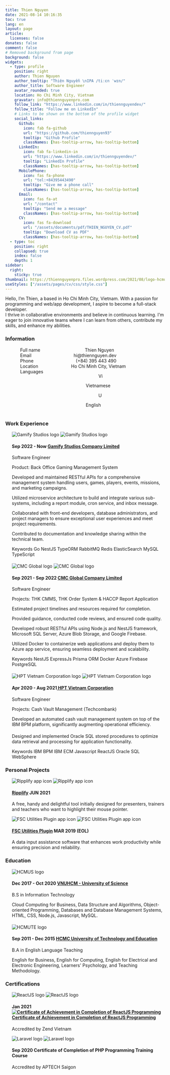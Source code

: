 ```yaml
---
title: Thien Nguyen
date: 2021-08-14 10:16:35
toc: true
lang: en
layout: page
article:
  licenses: false
donates: false
comment: false
# Removed background from page
background: false
widgets:
  - type: profile
    position: right
    author: Thien Nguyen
    author_tooltip: "Thiện Nguyễn \nIPA /tiːɛn ˈwɪn/"
    author_title: Software Engineer
    avatar_rounded: true
    location: Ho Chi Minh City, Vietnam
    gravatar: info@thiennguyenpro.com
    follow_link: "https://www.linkedin.com/in/thiennguyendev/"
    follow_title: "Follow me on LinkedIn"
    # Links to be shown on the bottom of the profile widget
    social_links:
      Github:
        icon: fab fa-github
        url: "https://github.com/thiennguyen93"
        tooltip: "Github Profile"
        classNames: [has-tooltip-arrow, has-tooltip-bottom]
      LinkedIn:
        icon: fab fa-linkedin-in
        url: "https://www.linkedin.com/in/thiennguyendev/"
        tooltip: "LinkedIn Profile"
        classNames: [has-tooltip-arrow, has-tooltip-bottom]
      MobilePhone:
        icon: fas fa-phone
        url: "tel:+84395443490"
        tooltip: "Give me a phone call"
        classNames: [has-tooltip-arrow, has-tooltip-bottom]
      Email:
        icon: fas fa-at
        url: "/contact"
        tooltip: "Send me a message"
        classNames: [has-tooltip-arrow, has-tooltip-bottom]
      CV:
        icon: fas fa-download
        url: "/assets/documents/pdf/THIEN_NGUYEN_CV.pdf"
        tooltip: "Download CV as PDF"
        classNames: [has-tooltip-arrow, has-tooltip-bottom]
  - type: toc
    position: right
    collapsed: true
    index: false
    depth: 1
sidebar:
  right:
    sticky: true
thumbnail: https://thiennguyenpro.files.wordpress.com/2021/08/logo-hcmus.png
useStyles: ["/assets/pages/cv/css/style.css"]
---
```


Hello, I’m Thien, a <span id="typed"></span> based in Ho Chi Minh City, Vietnam.
With a passion for programming and web/app development, I aspire to become a full-stack developer.<br />
I thrive in collaborative environments and believe in continuous learning. I'm eager to join innovative teams where I can learn from others, contribute my skills, and enhance my abilities.

### <span class="tag mr-2 is-info is-size-6"><i class="fas fa-info-circle"></i></span> <span>Information</span>

<div style="margin-left: 47px; margin-right: 40px; margin-bottom: 40px" >
    <div class="columns is-gapless mb-3">
        <div class="column is-one-fifth"><span class="has-text-grey">Full name</span></div>
        <div class="column"><span>Thien Nguyen</span></div>
    </div>
    <div class="columns is-gapless mb-3">
        <div class="column is-one-fifth"><span class="has-text-grey">Email</span></div>
        <div class="column"><span>hi@thiennguyen.dev</span></div>
    </div>
    <div class="columns is-gapless mb-3">
        <div class="column is-one-fifth"><span class="has-text-grey">Phone</span></div>
        <div class="column"><span>(+84) 395 443 490</span></div>
    </div>
    <div class="columns is-gapless mb-3">
        <div class="column is-one-fifth"><span class="has-text-grey">Location</span></div>
        <div class="column"><span>Ho Chi Minh City, Vietnam</span></div>
    </div>
    <div class="columns is-gapless mb-3">
        <div class="column is-one-fifth"><span class="has-text-grey">Languages</span></div>
        <div class="column">
            <!-- <span class="has-text-grey"> -->
            <div class="field is-grouped is-grouped-multiline">
                <div class="control">
                    <div class="tags has-addons">
                    <span class="tag">
                        <figure class="image is-16x16 mr-0 ml-0">
                            <img class="not-gallery-item" alt="Vietnam flag" width="16" height="16" src="/assets/img/vi-vn-64x64.png">
                        </figure>
                    </span>
                    <span class="tag has-tooltip-arrow has-tooltip-bottom" data-tooltip="Native proficiency">Vietnamese</span>
                    </div>
                </div>
                <div class="control">
                    <div class="tags has-addons">
                    <span class="tag">
                        <figure class="image is-16x16 mr-0 ml-0">
                            <img class="not-gallery-item" alt="US flag" width="16" height="16" src="/assets/img/en-us-64x64.png">
                        </figure>
                    </span>
                    <span class="tag has-tooltip-arrow has-tooltip-bottom" data-tooltip="Professional working proficiency">English</span>
                    </div>
                </div>
            </div>
            <!-- </span> -->
        </div>
    </div>
</div>

### <span class="tag mr-2 is-danger is-size-6"><i class="fas fa-briefcase"></i></span> <span>Work Experience</span>

<div class="timeline">
    <article class="media" style="color: unset;">
        <figure class="media-left" style="margin-left: 0; margin-bottom: 0; margin-right: 1rem">
            <img alt="Gamify Studios logo" class="not-gallery-item cv wh-64 only-in-light-mode" src="img/logo-gamify-studios-light.png">
            <img alt="Gamify Studios logo" class="not-gallery-item cv wh-64 only-in-night-mode" src="img/logo-gamify-studios-dark.png">
        </figure>
        <div>
            <h4 class="is-size-6 is-uppercase" id="work-experience-gamify-studios"><strong><span class="tag mr-2">Sep 2022 - Now</span> <a href="#">Gamify Studios Company Limited</a></strong></h4>
            <span>Software Engineer</span>
            <p>Product: Back Office Gaming Management System</p>
            <p>
            <i class="fa-solid fa-bookmark is-size-7 has-text-warning"></i> Developed and maintained RESTful APIs for a comprehensive management system handling users, games, players, events, missions, and marketing campaigns.
            </p>
            <p>
            <i class="fa-solid fa-bookmark is-size-7 has-text-warning"></i> Utilized microservice architecture to build and integrate various sub-systems, including a report module, cron service, and inbox message.
            </p>
            <p>
            <i class="fa-solid fa-bookmark is-size-7 has-text-warning"></i> Collaborated with front-end developers, database administrators, and project managers to ensure exceptional user experiences and meet project requirements.
            </p>
            <p>
            <i class="fa-solid fa-bookmark is-size-7 has-text-warning"></i> Contributed to documentation and knowledge sharing within the technical team.
            </p>
            <p  style="margin-bottom: 20px">
                <span class="tag is-white">Keywords</span>
                <span class="tag is-primary is-light">Go</span>
                <span class="tag is-success is-light">NestJS</span>
                <span class="tag is-warning is-light">TypeORM</span>
                <span class="tag">RabbitMQ</span>
                <span class="tag">Redis</span>
                <span class="tag">ElasticSearch</span>
                <span class="tag">MySQL</span>
                <span class="tag">TypeScript</span>
            </p>
        </div>
    </article>
    <article class="media" style="color: unset;">
        <figure class="media-left" style="margin-left: 0; margin-bottom: 0; margin-right: 1rem">
            <img alt="CMC Global logo" class="not-gallery-item cv wh-64 only-in-light-mode" src="img/logo-cmc-global-light.png">
            <img alt="CMC Global logo" class="not-gallery-item cv wh-64 only-in-night-mode" src="img/logo-cmc-global-light.png">
        </figure>
        <div>
            <h4 class="is-size-6 is-uppercase" id="work-experience-cmc-global"><strong><span class="tag mr-2">Sep 2021 - Sep 2022</span> <a href="https://cmcglobal.com.vn/" target="_blank">CMC Global Company Limited</a></strong></h4>
            <span>Software Engineer</span>
            <p>Projects: THK CMMS, THK Order System & HACCP Report Application</p>
            <p>
            <i class="fa-solid fa-bookmark is-size-7 has-text-warning"></i> Estimated project timelines and resources required for completion.
            </p>
            <p>
            <i class="fa-solid fa-bookmark is-size-7 has-text-warning"></i> Provided guidance, conducted code reviews, and ensured code quality.
            </p>
            <p>
            <i class="fa-solid fa-bookmark is-size-7 has-text-warning"></i> Developed robust RESTful APIs using Node.js and NestJS framework, Microsoft SQL Server, Azure Blob Storage, and Google Firebase.
            </p>
            <p>
            <i class="fa-solid fa-bookmark is-size-7 has-text-warning"></i> Utilized Docker to containerize web applications and deploy them to Azure app service, ensuring seamless deployment and scalability.
            </p>
            <p  style="margin-bottom: 20px">
                <span class="tag is-white">Keywords</span>
                <span class="tag is-info is-light">NestJS</span>
                <span class="tag is-warning is-light">ExpressJs</span>
                <span class="tag is-success is-light">Prisma ORM</span>
                <span class="tag">Docker</span>
                <span class="tag">Azure</span>
                <span class="tag">Firebase</span>
                <span class="tag">PostgreSQL</span>
            </p>
        </div>
    </article>
    <article class="media" style="color: unset;">
        <figure class="media-left" style="margin-left: 0; margin-bottom: 0; margin-right: 1rem">
            <img alt="HPT Vietnam Corporation logo" class="not-gallery-item cv wh-64 only-in-light-mode" src="img/logo-hpt-light.png">
            <img alt="HPT Vietnam Corporation logo" class="not-gallery-item cv wh-64 only-in-night-mode" src="img/logo-hpt-light.png">
        </figure>
        <div>
            <h4 class="is-size-6 is-uppercase" id="work-experience-hpt-vietnam-corp"><strong> <span class="tag mr-2">Apr 2020 - Aug 2021</span><span><a href="https://www.hpt.vn/" target="_blank"> HPT Vietnam Corporation</a></span></strong></h4>
            <span>Software Engineer</span>
            <p>Projects: Cash Vault Management (Techcombank)</p>
            <p style="margin-bottom: 20px">
            <i class="fa-solid fa-bookmark is-size-7 has-text-warning"></i> Developed an automated cash vault management system on top of the IBM BPM platform, significantly augmenting operational efficiency.
            </p>
            <p >
            <i class="fa-solid fa-bookmark is-size-7 has-text-warning"></i> Designed and implemented Oracle SQL stored procedures to optimize data retrieval and processing for application functionality.
            </p>
            <p  style="margin-bottom: 20px">
                <span class="tag is-white">Keywords</span>
                <span class="tag is-warning is-light">IBM BPM</span>
                <span class="tag is-link is-light">IBM ECM</span>
                <span class="tag is-info is-light">Javascript</span>
                <span class="tag">ReactJS</span>
                <span class="tag">Oracle SQL</span>
                <span class="tag">WebSphere</span>
            </p>
        </div>
    </article>
</div>

### <span class="tag mr-2 is-primary is-size-6"><i class="fa fa-star"></i></span> <span>Personal Projects</span>

<div class="timeline">
    <article class="media" style="color: unset;">
        <figure class="media-left" style="margin-left: 0; margin-bottom: 0; margin-right: 1rem">
            <img alt="Ripplify app icon" class="not-gallery-item cv wh-64 only-in-light-mode" src="img/logo-ripplify-light.png">
            <img alt="Ripplify app icon" class="not-gallery-item cv wh-64 only-in-night-mode" src="img/logo-ripplify-light.png">
        </figure>
        <div>
            <h4 class="is-size-6" id="project-ripplify"><strong><span><a href="https://ripplify.thiennguyen.dev/" target="_blank">Ripplify</a></span></strong> <span class="tag mr-2">JUN 2021</span></h4>
            <p>A free, handy and delightful tool initially designed for presenters, trainers and teachers who want to highlight their mouse pointer.</p>
        </div>
    </article>
    <article class="media" style="color: unset;">
        <figure class="media-left" style="margin-left: 0; margin-bottom: 0; margin-right: 1rem">
            <img alt="FSC Utilities Plugin app icon" class="not-gallery-item cv wh-64 only-in-light-mode" src="img/logo-fscup-light.png">
            <img alt="FSC Utilities Plugin app icon" class="not-gallery-item cv wh-64 only-in-night-mode" src="img/logo-fscup-light.png">
        </figure>
        <div>
            <h4 class="is-size-6" id="project-fscup"><strong><span><a href="https://fsc-utilities-plugin.netlify.app/" target="_blank">FSC Utilities Plugin</a></strong> </span><span class="tag mr-2">MAR 2019 (EOL)</span></h4>
            <p>A data input assistance software that enhances work productivity while ensuring precision and reliability.</p>
        </div>
    </article>
</div>

### <span class="tag mr-2 is-success is-size-6"><i class="fas fa-graduation-cap"></i></span> <span>Education</span>

<div class="timeline">
    <article class="media" style="color: unset;">
        <figure class="media-left" style="margin-left: 0; margin-bottom: 0; margin-right: 1rem">
            <!-- <img class="only-in-light-mode cv wh-64" src="img/logo-hcmus-light.png"> -->
            <!-- <img class="only-in-night-mode cv wh-64" src="img/logo-hcmus-dark.png"> -->
            <img alt="HCMUS logo" class="not-gallery-item only-in-night-light cv wh-64" src="img/logo-hcmus.png">
        </figure>
        <div class="timeline-item">
            <h4 class="is-size-6 is-uppercase" id="education-hcmus"><strong> <span class="tag mr-2">Dec 2017 - Oct 2020</span> <span><a href="https://www.hcmus.edu.vn" target="_blank">VNUHCM - University of Science</a></span></span></strong></h4>
            <p>B.S in Information Technology</p>
            <p  style="margin-bottom: 20px">Cloud Computing for Business, Data Structure and Algorithms, Object-oriented Programming, Databases and Database Management Systems, HTML, CSS, Node.js, Javascript, MySQL.</p>
        </div>
    </article>
    <article class="media" style="color: unset;">
        <figure class="media-left" style="margin-left: 0; margin-bottom: 0; margin-right: 1rem">
            <!-- <img class="cv wh-64 only-in-light-mode" src="img/logo-hcmute-light.png"> -->
            <!-- <img class="cv wh-64 only-in-night-mode" src="img/logo-hcmute-dark.png"> -->
            <img alt="HCMUTE logo" class="not-gallery-item cv wh-64" src="img/logo-hcmute.png">
        </figure>
        <div>
            <h4 class="is-size-6 is-uppercase" id="education-hcmute"><strong> <span class="tag mr-2">Sep 2011 - Dec 2015</span> <span><a href="https://hcmute.edu.vn" target="_blank">HCMC University of Technology and Education</a></span></strong></h4>
            <p>B.A in English Language Teaching</p>
            <p  style="margin-bottom: 20px">English for Business, English for Computing, English for Electrical and Electronic Engineering, Learners' Psychology, and Teaching Methodology.</p>
        </div>
    </article>
</div>

### <span class="tag mr-2 is-primary is-size-6"><i class="fas fa-certificate"></i></span> <span>Certifications</span>

<div class="timeline">
    <article class="media" style="color: unset;">
        <figure class="media-left" style="margin-left: 0; margin-bottom: 0; margin-right: 1rem">
            <img alt="ReactJS logo" class="not-gallery-item cv wh-64 only-in-light-mode" src="img/logo-react-js-light.png">
            <img alt="ReactJS logo" class="not-gallery-item cv wh-64 only-in-night-mode" src="img/logo-react-js-light.png">
        </figure>
        <div>
            <h4 class="is-size-6" id="certification-reactjs"><strong><span class="tag mr-2">Jan 2021</span> <a class="gallery-item" href="/assets/img/zendvn-cert.png"><img alt="Certificate of Achievement in Completion of ReactJS Programming" class="cv wh-64 is-hidden" src="/assets/img/zendvn-cert.png"><span>Certificate of Achievement in Completion of ReactJS Programming</span></a></strong></h4>
            <p>Accredited by Zend Vietnam</p>
        </div>
    </article>
    <article class="media" style="color: unset;">
        <figure class="media-left" style="margin-left: 0; margin-bottom: 0; margin-right: 1rem">
            <img alt="Laravel logo" class="not-gallery-item cv wh-64 only-in-light-mode" src="img/logo-laravel-light.png">
            <img alt="Laravel logo" class="not-gallery-item cv wh-64 only-in-night-mode" src="img/logo-laravel-dark.png">
        </figure>
        <div>
            <h4 class="is-size-6" id="certification-php"><strong><span class="tag mr-2">Sep 2020</span> <span>Certificate of Completion of PHP Programming Training Course</span></strong></h4>
            <p>Accredited by APTECH Saigon</p>
        </div>
    </article>
</div>

<style>
h1.title {
    color: #c53030
}
/* h1.title::after {
    color: black;
    content: 'Web Developer';
    font-size: 0.95rem;
    margin-left: 10px;
} */
.timeline {
    margin-left: 1.3rem;
}
.article-meta {
    display: none !important;
}
</style>

<script src="https://cdn.jsdelivr.net/npm/typed.js@2.0.12"></script>
<script>
  var typed = new Typed('#typed', {
    strings: ['<strong>software engineer<strong>^1000','<strong>web/apps developer<strong>^1000','<strong>writer<strong>^1000'],
    typeSpeed: 40,
    loop: true,
    loopCount: Infinity,
  });
</script>
